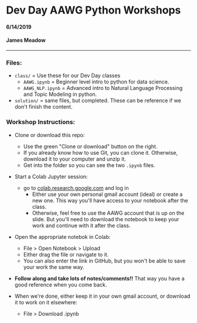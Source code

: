 # Dev Day AAWG Python Workshops

#### 6/14/2019 

#### James Meadow 

-----

### Files: 


* `class/` = Use these for our Dev Day classes
  * `AAWG.ipynb` = Beginner level intro to python for data science. 
  * `AAWG_NLP.ipynb` = Advanced intro to Natural Language Processing and Topic Modeling in python. 
* `solution/` = same files, but completed. These can be reference if we don't finish the content. 


### Workshop Instructions: 

* Clone or download this repo: 
  * Use the green "Clone or download" button on the right. 
  * If you already know how to use Git, you can clone it. 
  Otherwise, download it to your computer and unzip it. 
  * Get into the folder so you can see the two `.ipynb` files. 

* Start a Colab Jupyter session: 
  * go to [colab.research.google.com](https://colab.research.google.com) and log in 
    * Either use your own personal gmail account (ideal) or create a new one. This way you'll have access to your notebook after the class. 
    * Otherwise, feel free to use the AAWG account that is up on the slide. But you'll need to download the notebook to keep your work and continue with it after the class. 

* Open the appropriate notebok in Colab: 
  * File > Open Notebook > Upload 
  * Either drag the file or navigate to it. 
  * You can also enter the link in GitHub, but you won't be able to save your work the same way. 

* **Follow along and take lots of notes/comments!!** That way you have a good reference when you come back. 

* When we're done, either keep it in your own gmail account, or download it to work on it elsewhere: 
  * File > Download .ipynb 
